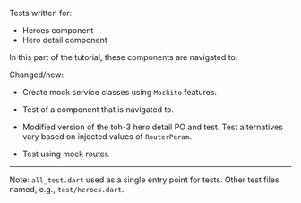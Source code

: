 Tests written for:

- Heroes component
- Hero detail component

In this part of the tutorial, these components are navigated to.

Changed/new:

- Create mock service classes using `Mockito` features.
- Test of a component that is navigated to.
- Modified version of the toh-3 hero detail PO and test. Test alternatives
  vary based on injected values of `RouterParam`.

- Test using mock router.

----

Note: `all_test.dart` used as a single entry point for tests.
Other test files named, e.g., `test/heroes.dart`.
